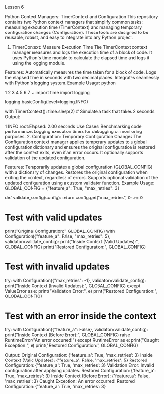 Lesson 6

Python Context Managers: TimerContext and Configuration
This repository contains two Python context managers that simplify common tasks: measuring execution time (TimerContext) and managing temporary configuration changes (Configuration). These tools are designed to be reusable, robust, and easy to integrate into any Python project.

1. TimerContext: Measure Execution Time
The TimerContext context manager measures and logs the execution time of a block of code. It uses Python's time module to calculate the elapsed time and logs it using the logging module.

Features:
Automatically measures the time taken for a block of code.
Logs the elapsed time in seconds with two decimal places.
Integrates seamlessly with Python's logging system.
Example Usage:
python


1
2
3
4
5
6
7
⌄
import time
import logging

logging.basicConfig(level=logging.INFO)

with TimerContext():
    time.sleep(2)  # Simulate a task that takes 2 seconds
Output:


1
INFO:root:Elapsed: 2.00 seconds
Use Cases:
Benchmarking code performance.
Logging execution times for debugging or monitoring purposes.
2. Configuration: Temporary Configuration Changes
The Configuration context manager applies temporary updates to a global configuration dictionary and ensures the original configuration is restored after the context exits, even if an error occurs. It optionally supports validation of the updated configuration.

Features:
Temporarily updates a global configuration (GLOBAL_CONFIG) with a dictionary of changes.
Restores the original configuration when exiting the context, regardless of errors.
Supports optional validation of the updated configuration using a custom validator function.
Example Usage:
GLOBAL_CONFIG = {"feature_a": True, "max_retries": 3}

def validate_config(config):
    return config.get("max_retries", 0) >= 0

# Test with valid updates
print("Original Configuration:", GLOBAL_CONFIG)
with Configuration({"feature_a": False, "max_retries": 5}, validator=validate_config):
    print("Inside Context (Valid Updates):", GLOBAL_CONFIG)
print("Restored Configuration:", GLOBAL_CONFIG)

# Test with invalid updates
try:
    with Configuration({"max_retries": -1}, validator=validate_config):
        print("Inside Context (Invalid Updates):", GLOBAL_CONFIG)
except ValueError as e:
    print("Validation Error:", e)
print("Restored Configuration:", GLOBAL_CONFIG)

# Test with an error inside the context
try:
    with Configuration({"feature_a": False}, validator=validate_config):
        print("Inside Context (Before Error):", GLOBAL_CONFIG)
        raise RuntimeError("An error occurred!")
except RuntimeError as e:
    print("Caught Exception:", e)
print("Restored Configuration:", GLOBAL_CONFIG)


Output:
Original Configuration: {'feature_a': True, 'max_retries': 3}
Inside Context (Valid Updates): {'feature_a': False, 'max_retries': 5}
Restored Configuration: {'feature_a': True, 'max_retries': 3}
Validation Error: Invalid configuration after applying updates.
Restored Configuration: {'feature_a': True, 'max_retries': 3}
Inside Context (Before Error): {'feature_a': False, 'max_retries': 3}
Caught Exception: An error occurred!
Restored Configuration: {'feature_a': True, 'max_retries': 3}